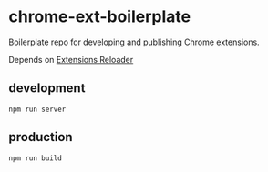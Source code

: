 # chrome-ext-boilerplate
Boilerplate repo for developing and publishing Chrome extensions.

Depends on [Extensions Reloader](https://chrome.google.com/webstore/detail/extensions-reloader/fimgfedafeadlieiabdeeaodndnlbhid?hl=en)

## development
`npm run server`

## production
`npm run build`